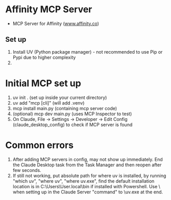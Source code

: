 # Affinity MCP Server

- MCP Server for Affinity (www.affinity.co)

## Set up

1. Install UV (Python package manager) - not recommended to use Pip or Pypi due to higher complexity
2.

# Initial MCP set up

1. uv init . (set up inside your current directory)
2. uv add "mcp [cli]" (will add .venv)
3. mcp install main.py (containing mcp server code)
4. (optional) mcp dev main.py (uses MCP Inspector to test)
5. On Claude, File -> Settings -> Developer -> Edit Config (claude_desktop_config) to check if MCP server is found

# Common errors

1. After adding MCP servers in config, may not show up immediately. End the Claude Desktop task from the Task Manager and then reopen after few seconds.
2. If still not working, put absolute path for where uv is installed, by running "which uv", "where uv", "where uv.exe", find the default installation location is in C:\Users\User\.local\bin if installed with Powershell. Use \\ when setting up in the Claude Server "command" to \\uv.exe at the end.
